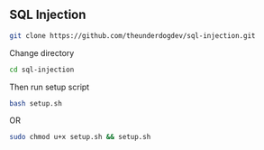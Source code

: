## SQL Injection

```bash
git clone https://github.com/theunderdogdev/sql-injection.git
```
Change directory
```bash
cd sql-injection
```
Then run setup script
```bash
bash setup.sh
```

OR

```bash
sudo chmod u+x setup.sh && setup.sh
```